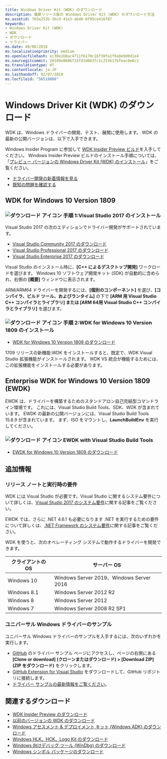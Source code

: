 ```yaml
---
title: Windows Driver Kit (WDK) のダウンロード
description: 最新リリース版の Windows Driver Kit (WDK) のダウンロード方法
ms.assetid: 7b5e253b-3bcd-41e3-a646-0f95ce416f87
keywords:
- Windows Driver Kit (WDK)
- WDK
- ダウンロード
- ドライバー
ms.date: 08/06/2018
ms.localizationpriority: medium
ms.openlocfilehash: ec30a1b0ac4711f6170c1bf30fa1f0a9e9d0d1e4
ms.sourcegitcommit: 20109e8686f33fd3d683fc1c253b17bfeac0e0c2
ms.translationtype: HT
ms.contentlocale: ja-JP
ms.lasthandoff: 02/07/2019
ms.locfileid: "56519008"
---
```

# <a name="download-the-windows-driver-kit-wdk"></a>Windows Driver Kit (WDK) のダウンロード

WDK は、Windows ドライバーの開発、テスト、展開に使用します。 WDK の最新の公開バージョンは、以下で入手できます。 

Windows Insider Program に参加して [WDK Insider Preview ビルド](https://www.microsoft.com/software-download/windowsinsiderpreviewWDK)を入手してください。 Windows Insider Preview ビルドのインストール手順については、「[プレビュー バージョンの Windows Driver Kit (WDK) のインストール](installing-preview-versions-wdk.md)」をご覧ください。

* [ドライバー開発の新着情報を見る](what-s-new-in-driver-development.md) 
* [既知の問題を確認する](https://go.microsoft.com/fwlink/?linkid=872986)

## <a name="wdk-for-windows-10-version-1809"></a>WDK for Windows 10 Version 1809

### <a name="download-iconimagesdownload-installpng-step-1-install-visual-studio-2017"></a>![ダウンロード アイコン](images/download-install.png) 手順 1:Visual Studio 2017 のインストール 
Visual Studio 2017 の次のエディションでドライバー開発がサポートされています。 

* [Visual Studio Community 2017 のダウンロード](https://www.visualstudio.com/thank-you-downloading-visual-studio/?sku=Community&rel=15)
* [Visual Studio Professional 2017 のダウンロード](https://www.visualstudio.com/thank-you-downloading-visual-studio/?sku=Professional&rel=15) 
* [Visual Studio Enterprise 2017 のダウンロード](https://www.visualstudio.com/thank-you-downloading-visual-studio/?sku=Enterprise&rel=15)

Visual Studio のインストール時に、**[C++ によるデスクトップ開発]** ワークロードを選びます。 Windows 10 ソフトウェア開発キット (SDK) が自動的に含められ、右側の **[概要]** ウィンドウに表示されます。 

ARM/ARM64 ドライバーを開発するには、**[個別のコンポーネント]** を選び、**[コンパイラ、ビルド ツール、およびランタイム]** の下で **[ARM 用 Visual Studio C++ コンパイラとライブラリ] または [ARM 64用 Visual Studio C++ コンパイラとライブラリ]** を選びます。


### <a name="download-iconimagesdownload-installpng-step-2-install-wdk-for-windows-10-version-1809"></a>![ダウンロード アイコン](images/download-install.png) 手順 2:WDK for Windows 10 Version 1809 のインストール

* [WDK for Windows 10 Version 1809 のダウンロード](https://go.microsoft.com/fwlink/?linkid=2026156) 

1709 リリースの新機能:WDK をインストールすると、既定で、WDK Visual Studio 拡張機能がインストールされます。 WDK VS 統合が機能するためには、この拡張機能をインストールする必要があります。 

## <a name="enterprise-wdk-for-windows-10-version-1809-ewdk"></a>Enterprise WDK for Windows 10 Version 1809 (EWDK) 

EWDK は、ドライバーを構築するためのスタンドアロン自己完結型コマンドライン環境です。 これには、Visual Studio Build Tools、SDK、WDK が含まれています。  EWDK の最新の公開バージョンには、Visual Studio Build Tools 15.8.9 が含まれています。  まず、ISO をマウントし、**LaunchBuildEnv** を実行してください。 

### <a name="download-iconimagesdownload-installpng-ewdk-with-visual-studio-build-tools"></a>![ダウンロード アイコン](images/download-install.png) EWDK with Visual Studio Build Tools

* [EWDK for Windows 10 Version 1809 のダウンロード](https://developer.microsoft.com/windows/hardware/license-terms-EWDK)


## <a name="additional-information"></a>追加情報

### <a name="release-notes-and-run-time-requirements"></a>リリース ノートと実行時の要件

WDK には Visual Studio が必要です。Visual Studio に関するシステム要件について詳しくは、[Visual Studio 2017 のシステム要件](https://www.visualstudio.com/productinfo/vs2017-system-requirements-vs)に関する記事をご覧ください。 

EWDK では、さらに .NET 4.6.1 も必要になります .NET を実行するための要件について詳しくは、[.NET Framework のシステム要件](https://docs.microsoft.com/dotnet/framework/get-started/system-requirements)に関する記事をご覧ください。 

WDK を使うと、次のオペレーティング システムで動作するドライバーを開発できます。 

|クライアントの OS|サーバー OS|
|-|-|
|Windows 10|Windows Server 2019、Windows Server 2016|
|Windows 8.1|Windows Server 2012 R2|
Windows 8|Windows Server 2012|
Windows 7|Windows Server 2008 R2 SP1|

### <a name="universal-windows-driver-samples"></a>ユニバーサル Windows ドライバーのサンプル

ユニバーサル Windows ドライバーのサンプルを入手するには、次のいずれかを実行します。 
* [GitHub](https://github.com/Microsoft/Windows-driver-samples) のドライバー サンプル ページにアクセスし、ページの右側にある **[Clone or download] (クローンまたはダウンロード) > [Download ZIP] (ZIP をダウンロード)** をクリックします。 
* [GitHub Extension for Visual Studio](https://visualstudio.github.com/) をダウンロードして、GitHub リポジトリに接続します。 
* [ドライバー サンプルの最新情報をご覧ください](https://developer.microsoft.com/windows/hardware/drivers-code-samples)。 

## <a name="related-downloads"></a>関連するダウンロード
* [WDK Insider Preview のダウンロード](https://www.microsoft.com/software-download/windowsinsiderpreviewWDK)
* [以前のバージョンの WDK のダウンロード](other-wdk-downloads.md)
* [Windows アセスメント & デプロイメント キット (Windows ADK) のダウンロード](https://developer.microsoft.com/windows/hardware/windows-assessment-deployment-kit)
* [Windows HLK、HCK、Logo Kit のダウンロード](https://developer.microsoft.com/windows/hardware/windows-hardware-lab-kit)
* [Windows 向けデバッグ ツール (WinDbg) のダウンロード](https://developer.microsoft.com/windows/hardware/download-windbg)
* [Windows シンボル パッケージのダウンロード](https://developer.microsoft.com/windows/hardware/download-symbols)

